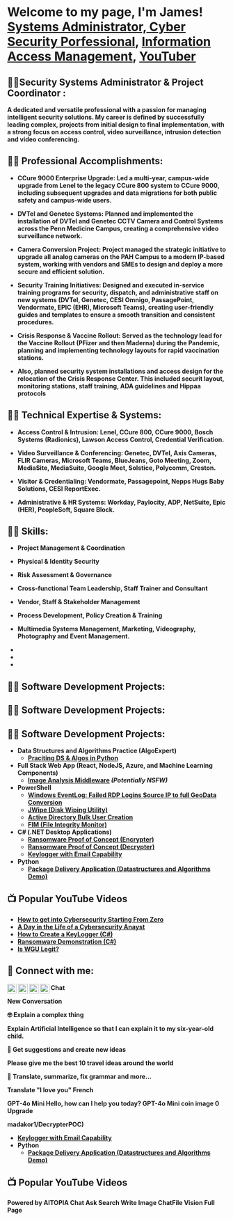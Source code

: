 <h1>Welcome to my page, I'm James! <br/><a href="https://github.com/sirjmwest2/">Systems Administrator, Cyber Security Porfessional</a>, <a href="https://www.linkedin.com/in/sirjmwest2/">Information Access Management</a>, <a "Cyber Security Professional"</a> <a href="https://www.youtube.com/">YouTuber</a> </h1>

<h2>👨‍💻Security Systems Administrator & Project Coordinator :</h2>

<b>A dedicated and versatile professional with a passion for managing intelligent security solutions. My career is defined by successfully leading complex, projects from initial design to final implementation, with a strong focus on access control, video surveillance, intrusion detection and video conferencing.

<h2>👨‍💻 Professional Accomplishments:</h2>

- <b>CCure 9000 Enterprise Upgrade: Led a multi-year, campus-wide upgrade from Lenel to the legacy CCure 800 system to CCure 9000, including subsequent upgrades and data migrations for both public safety and campus-wide users.

- <b>DVTel and Genetec Systems: Planned and implemented the installation of DVTel and Genetec CCTV Camera and Control Systems across the Penn Medicine Campus, creating a comprehensive video surveillance network.

- <b>Camera Conversion Project: Project managed the strategic initiative to upgrade all analog cameras on the PAH Campus to a modern IP-based system, working with vendors and SMEs to design and deploy a more secure and efficient solution.

- <b>Security Training Initiatives: Designed and executed in-service training programs for security, dispatch, and administrative staff on new systems (DVTel, Genetec, CESI Omnigo, PassagePoint, Vendormate, EPIC (EHR), Microsoft Teams), creating user-friendly guides and templates to ensure a smooth transition and consistent procedures.

- <b>Crisis Response & Vaccine Rollout: Served as the technology lead for the Vaccine Rollout (PFizer and then Maderna) during the Pandemic, planning and implementing technology layouts for rapid vaccination stations.

- <b>Also, planned security system installations and access design for the relocation of the Crisis Response Center. This included securit layout, monitoring stations, staff training, ADA guidelines and Hippaa protocols

<h2>👨‍💻 Technical Expertise & Systems:</h2>

- <b>Access Control & Intrusion: Lenel, CCure 800, CCure 9000, Bosch Systems (Radionics), Lawson Access Control, Credential Verification.

- <b>Video Surveillance & Conferencing: Genetec, DVTel, Axis Cameras, FLIR Cameras, Microsoft Teams, BlueJeans, Goto Meeting, Zoom, MediaSite, MediaSuite, Google Meet, Solstice, Polycomm, Creston.

- <b>Visitor & Credentialing: Vendormate, Passagepoint, Nepps Hugs Baby Solutions, CESI ReportExec.

- <b>Administrative & HR Systems: Workday, Paylocity, ADP, NetSuite, Epic (HER), PeopleSoft, Square Block.

<h2>👨‍💻 Skills:</h2>

- <b>Project Management & Coordination

- <b>Physical & Identity Security

- <b>Risk Assessment & Governance

- <b>Cross-functional Team Leadership, Staff Trainer and Consultant

- <b>Vendor, Staff & Stakeholder Management

- <b>Process Development, Policy Creation & Training

- <b>Multimedia Systems Management, Marketing, Videography, Photography and Event Management.
  
- <b>
  
- <b>
- <b>

<h2>👨‍💻 Software Development Projects:</h2>
<h2>👨‍💻 Software Development Projects:</h2>
<h2>👨‍💻 Software Development Projects:</h2>

- <b>Data Structures and Algorithms Practice (AlgoExpert)</b>
  - [Praciting DS & Algos in Python](https://github.com/joshmadakor1/Algorithms-Practice)
- <b>Full Stack Web App (React, NodeJS, Azure, and Machine Learning Components)</b>
  - [Image Analysis Middleware](https://github.com/joshmadakor1/4chan-Image-Analysis-Middleware-C964) <b><i>(Potentially NSFW)</b></i>
- <b>PowerShell</b>
  - [Windows EventLog: Failed RDP Logins Source IP to full GeoData Conversion](https://github.com/joshmadakor1/Sentinel-Lab)
  - [JWipe (Disk Wiping Utility)](https://github.com/joshmadakor1/Jwipe.PowerShell)
  - [Active Directory Bulk User Creation](https://github.com/joshmadakor1/AD_PS)
  - [FIM (File Integrity Monitor)](https://github.com/joshmadakor1/PowerShell-Integrity-FIM)
- <b>C# (.NET Desktop Applications)</b>
  - [Ransomware Proof of Concept (Encrypter)](https://github.com/joshmadakor1/EncrypterPOC)
  - [Ransomware Proof of Concept (Decrypter)](https://github.com/joshmadakor1/DecrypterPOC)
  - [Keylogger with Email Capability](https://github.com/joshmadakor1/Key-Logger-With-Email)
- <b>Python</b>
  - [Package Delivery Application (Datastructures and Algorithms Demo)](https://github.com/joshmadakor1/Package-Delivery-Pathfinding-Algorithm)

<h2>📺 Popular YouTube Videos</h2>

- [How to get into Cybersecurity Starting From Zero](https://www.youtube.com/watch?v=a83ASGn_V_s)
- [A Day in the Life of a Cybersecurity Anayst](https://www.youtube.com/watch?v=uHy3oM7NnoU)
- [How to Create a KeyLogger (C#)](https://www.youtube.com/watch?v=N-L9hklSlNk)
- [Ransomware Demonstration (C#)](https://www.youtube.com/watch?v=OfvdQeh79s0)
- [Is WGU Legit?](https://www.youtube.com/watch?v=E2MwRWxDBkA)

<h2> 🤳 Connect with me:</h2>

[<img align="left" alt="JoshMadakor | YouTube" width="22px" src="https://cdn.jsdelivr.net/npm/simple-icons@v3/icons/youtube.svg" />][youtube]
[<img align="left" alt="JoshMadakor | Twitter" width="22px" src="https://cdn.jsdelivr.net/npm/simple-icons@v3/icons/twitter.svg" />][twitter]
[<img align="left" alt="JoshMadakor | LinkedIn" width="22px" src="https://cdn.jsdelivr.net/npm/simple-icons@v3/icons/linkedin.svg" />][linkedin]
[<img align="left" alt="JoshMadakor | Instagram" width="22px" src="https://cdn.jsdelivr.net/npm/simple-icons@v3/icons/instagram.svg" />][instagram]

[twitter]: https://twitter.com/joshmadakor
[youtube]: https://www.youtube.com/c/joshmadakor
[instagram]: https://www.instagram.com/joshmadakor/
[linkedin]: https://linkedin.com/in/joshmadakor

<!--
**joshmadakor1/joshmadakor1** is a ✨ _special_ ✨ repository because its `README.md` (this file) appears on your GitHub profile.

Here are some ideas to get you started:

- 🔭 I’m currently working on ...
- 🌱 I’m currently learning ...
- 👯 I’m looking to collaborate on ...
- 🤔 I’m looking for help with ...
- 💬 Ask me about ...
- 📫 How to reach me: ...
- 😄 Pronouns: ...
- ⚡ Fun fact: ...
-->
Chat

New Conversation

🤓 Explain a complex thing

Explain Artificial Intelligence so that I can explain it to my six-year-old child.


🧠 Get suggestions and create new ideas

Please give me the best 10 travel ideas around the world


💭 Translate, summarize, fix grammar and more…

Translate "I love you" French


GPT-4o Mini
Hello, how can I help you today?
GPT-4o Mini
coin image
0
Upgrade




madakor1/DecrypterPOC)
  - [Keylogger with Email Capability](https://github.com/joshmadakor1/Key-Logger-With-Email)
- <b>Python</b>
  - [Package Delivery Application (Datastructures and Algorithms Demo)](https://github.com/joshmadakor1/Package-Delivery-Pathfinding-Algorithm)

<h2>📺 Popular YouTube Videos</h2>




Powered by AITOPIA 
Chat
Ask
Search
Write
Image
ChatFile
Vision
Full Page
